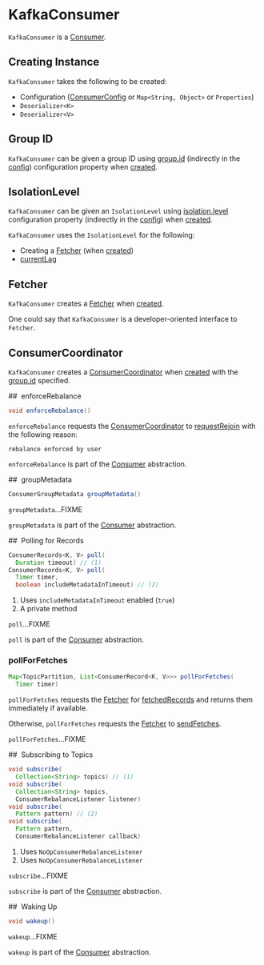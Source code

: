 # KafkaConsumer

`KafkaConsumer` is a [Consumer](Consumer.md).

## Creating Instance

`KafkaConsumer` takes the following to be created:

* <span id="config"><span id="configs"><span id="properties"> Configuration ([ConsumerConfig](ConsumerConfig.md) or `Map<String, Object>` or `Properties`)
* <span id="keyDeserializer"> `Deserializer<K>`
* <span id="valueDeserializer"> `Deserializer<V>`

## <span id="groupId"> Group ID

`KafkaConsumer` can be given a group ID using [group.id](ConsumerConfig.md#GROUP_ID_CONFIG) (indirectly in the [config](#config)) configuration property when [created](#creating-instance).

## <span id="isolationLevel"> IsolationLevel

`KafkaConsumer` can be given an `IsolationLevel` using [isolation.level](ConsumerConfig.md#ISOLATION_LEVEL_CONFIG) configuration property (indirectly in the [config](#config)) when [created](#creating-instance).

`KafkaConsumer` uses the `IsolationLevel` for the following:

* Creating a [Fetcher](Fetcher.md#isolationLevel) (when [created](#creating-instance))
* [currentLag](#currentLag)

## <span id="fetcher"> Fetcher

`KafkaConsumer` creates a [Fetcher](Fetcher.md) when [created](#creating-instance).

One could say that `KafkaConsumer` is a developer-oriented interface to `Fetcher`.

## <span id="coordinator"> ConsumerCoordinator

`KafkaConsumer` creates a [ConsumerCoordinator](ConsumerCoordinator.md) when [created](#creating-instance) with the [group.id](#groupId) specified.

## <span id="enforceRebalance"> enforceRebalance

```java
void enforceRebalance()
```

`enforceRebalance` requests the [ConsumerCoordinator](#coordinator) to [requestRejoin](ConsumerCoordinator.md#requestRejoin) with the following reason:

```text
rebalance enforced by user
```

`enforceRebalance` is part of the [Consumer](Consumer.md#enforceRebalance) abstraction.

## <span id="groupMetadata"> groupMetadata

```java
ConsumerGroupMetadata groupMetadata()
```

`groupMetadata`...FIXME

`groupMetadata` is part of the [Consumer](Consumer.md#groupMetadata) abstraction.

## <span id="poll"> Polling for Records

```java
ConsumerRecords<K, V> poll(
  Duration timeout) // (1)
ConsumerRecords<K, V> poll(
  Timer timer,
  boolean includeMetadataInTimeout) // (2)
```

1. Uses `includeMetadataInTimeout` enabled (`true`)
2. A private method

`poll`...FIXME

`poll` is part of the [Consumer](Consumer.md#poll) abstraction.

### <span id="pollForFetches"> pollForFetches

```java
Map<TopicPartition, List<ConsumerRecord<K, V>>> pollForFetches(
  Timer timer)
```

`pollForFetches` requests the [Fetcher](#fetcher) for [fetchedRecords](Fetcher.md#fetchedRecords) and returns them immediately if available.

Otherwise, `pollForFetches` requests the [Fetcher](#fetcher) to [sendFetches](Fetcher.md#sendFetches).

`pollForFetches`...FIXME

## <span id="subscribe"> Subscribing to Topics

```java
void subscribe(
  Collection<String> topics) // (1)
void subscribe(
  Collection<String> topics,
  ConsumerRebalanceListener listener)
void subscribe(
  Pattern pattern) // (2)
void subscribe(
  Pattern pattern,
  ConsumerRebalanceListener callback)
```

1. Uses `NoOpConsumerRebalanceListener`
1. Uses `NoOpConsumerRebalanceListener`

`subscribe`...FIXME

`subscribe` is part of the [Consumer](Consumer.md#subscribe) abstraction.

## <span id="wakeup"> Waking Up

```java
void wakeup()
```

`wakeup`...FIXME

`wakeup` is part of the [Consumer](Consumer.md#wakeup) abstraction.
